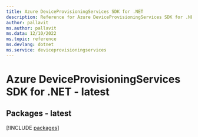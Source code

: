```yaml
---
title: Azure DeviceProvisioningServices SDK for .NET
description: Reference for Azure DeviceProvisioningServices SDK for .NET
author: pallavit
ms.author: pallavit
ms.data: 12/10/2022
ms.topic: reference
ms.devlang: dotnet
ms.service: deviceprovisioningservices
---
```

# Azure DeviceProvisioningServices SDK for .NET - latest
## Packages - latest
[!INCLUDE [packages](deviceprovisioningservices-index.md)]